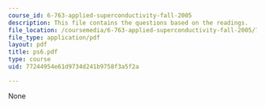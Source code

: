 ```yaml
---
course_id: 6-763-applied-superconductivity-fall-2005
description: This file contains the questions based on the readings.
file_location: /coursemedia/6-763-applied-superconductivity-fall-2005/77244954e61d9734d241b9758f3a5f2a_ps6.pdf
file_type: application/pdf
layout: pdf
title: ps6.pdf
type: course
uid: 77244954e61d9734d241b9758f3a5f2a

---
```

None